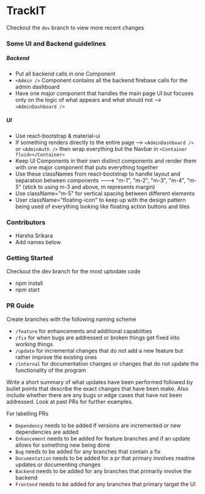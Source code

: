 # TrackIT

Checkout the `dev` branch to view more recent changes

### Some UI and Backend guidelines

##### Backend

 - Put all backend calls in one Component
 - `<Admin />` Component contains all the backend firebase calls for the admin dashboard
 - Have one major component that handles the main page UI but focuses only on the logic of what appears and what should not --> `<AdminDashboard />`

##### UI

 - Use react-bootstrap & material-ui
 - If something renders directly to the entire page --> `<AdminDashboard />` or `<AdminAuth />` then wrap everything but the Navbar in `<Container fluid></Container>`
 - Keep UI Components in their own distinct components and render them with one major component that puts everything together
 - Use these classNames from react-bootstrap to handle layout and separation between components ---> "m-1", "m-2", "m-3", "m-4", "m-5" (stick to using m-3 and above, m represents margin)
 - Use className="m-5" for vertical spacing between different elements
 - User className="floating-icon" to keep up with the design pattern being used of everything looking like floating action buttons and tiles

 ### Contributors

  - Harsha Srikara
  - Add names below
  
 ### Getting Started
 
 Checkout the dev branch for the most uptodate code
 
  - npm install
  - npm start

 ### PR Guide
 
 Create branches with the following naming scheme
  - `/feature` for enhancements and additional capabilities
  - `/fix` for when bugs are addressed or broken things get fixed into working things
  - `/update` for incremental changes that do not add a new feature but rather improve the existing ones
  - `/internal` for documentation changes or changes that do not update the functionality of the program
  
Write a short summary of what updates have been performed followed by bullet points that describe the exact changes that have been make. Also include whether there are any bugs or edge cases that have not been addressed. Look at past PRs for further examples. 

For labelling PRs 
 - `Dependency` needs to be added if versions are incremented or new dependencies are added
 - `Enhancement` needs to be added for feature branches and if an update allows for something new being done
 - `Bug` needs to be added for any branches that contain a fix
 - `Documentation` needs to be added for a pr that primary involves readme updates or documenting changes
 - `Backend` needs to be added for any branches that primarily involve the backend
 - `Frontend` needs to be added for any branches that primary target the UI
